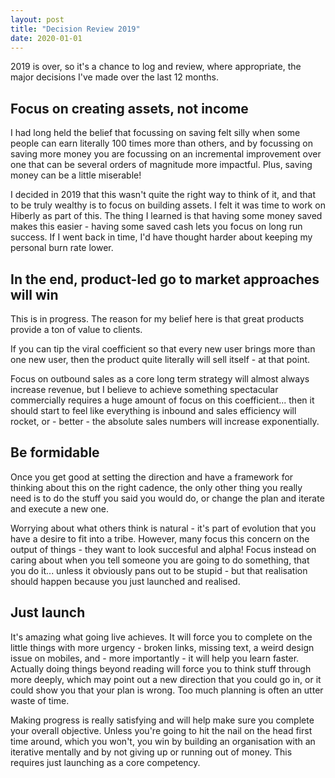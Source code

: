 ```yaml
---
layout: post
title: "Decision Review 2019"
date: 2020-01-01
---
```


2019 is over, so it's a chance to log and review, where appropriate, the major decisions I've made over the last 12 months.

## Focus on creating assets, not income

I had long held the belief that focussing on saving felt silly when some people can earn literally 100 times more than others, and by focussing on saving more money you are focussing on an incremental improvement over one that can be several orders of magnitude more impactful. Plus, saving money can be a little miserable!

I decided in 2019 that this wasn't quite the right way to think of it, and that to be truly wealthy is to focus on building assets. I felt it was time to work on Hiberly as part of this. The thing I learned is that having some money saved makes this easier - having some saved cash lets you focus on long run success. If I went back in time, I'd have thought harder about keeping my personal burn rate lower.

## In the end, product-led go to market approaches will win

This is in progress. The reason for my belief here is that great products provide a ton of value to clients.

If you can tip the viral coefficient so that every new user brings more than one new user, then the product quite literally will sell itself - at that point.

Focus on outbound sales as a core long term strategy will almost always increase revenue, but I believe to achieve something spectacular commercially requires a huge amount of focus on this coefficient... then it should start to feel like everything is inbound and sales efficiency will rocket, or - better - the absolute sales numbers will increase exponentially.

## Be formidable

Once you get good at setting the direction and have a framework for thinking about this on the right cadence, the only other thing you really need is to do the stuff you said you would do, or change the plan and iterate and execute a new one.

Worrying about what others think is natural - it's part of evolution that you have a desire to fit into a tribe. However, many focus this concern on the output of things - they want to look succesful and alpha! Focus instead on caring about when you tell someone you are going to do something, that you do it... unless it obviously pans out to be stupid - but that realisation should happen because you just launched and realised.

## Just launch

It's amazing what going live achieves. It will force you to complete on the little things with more urgency - broken links, missing text, a weird design issue on mobiles, and - more importantly - it will help you learn faster. Actually doing things beyond reading will force you to think stuff through more deeply, which may point out a new direction that you could go in, or it could show you that your plan is wrong. Too much planning is often an utter waste of time. 

Making progress is really satisfying and will help make sure you complete your overall objective. Unless you're going to hit the nail on the head first time around, which you won't, you win by building an organisation with an iterative mentally and by not giving up or running out of money. This requires just launching as a core competency.

